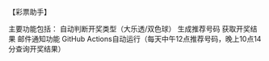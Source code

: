【彩票助手】

主要功能包括：
自动判断开奖类型（大乐透/双色球）
生成推荐号码
获取开奖结果
邮件通知功能
GitHub Actions自动运行（每天中午12点推荐号码，晚上10点14分查询开奖结果）

